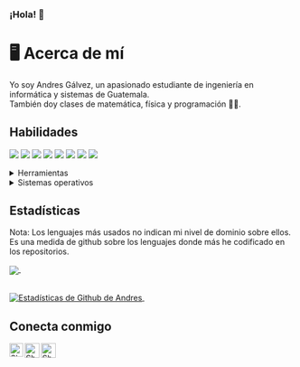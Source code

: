 ### ¡Hola! 👋
<!--
**AndresSGalvezA/AndresSGalvezA** is a ✨ _special_ ✨ repository because its `README.md` (this file) appears on your GitHub profile.

Here are some ideas to get you started:

- 🔭 I’m currently working on ...
- 🌱 I’m currently learning ...
- 👯 I’m looking to collaborate on ...
- 🤔 I’m looking for help with ...
- 💬 Ask me about ...
- 📫 How to reach me: ...
- 😄 Pronouns: ...
- ⚡ Fun fact: ...
-->
# 🖥 Acerca de mí
Yo soy Andres Gálvez, un apasionado estudiante de ingeniería en informática y sistemas de Guatemala.<br/>
También doy clases de matemática, física y programación 👨‍🏫.
## Habilidades
<img src="https://img.shields.io/badge/-C%23-blueviolet" /> <img src="https://img.shields.io/badge/-C%2B%2B-blue" /> <img src="https://img.shields.io/badge/-Java-orange" />
<img src="https://img.shields.io/badge/-HTML-red" /> <img src="https://img.shields.io/badge/-SQL%20Server-lightgrey" /> <img src="https://img.shields.io/badge/-Assembly-lightgrey" />   <img src="https://img.shields.io/badge/-Python-yellow" /> <img src="https://img.shields.io/badge/-Photoshop-9cf" />

<details>
	<summary>Herramientas</summary>
	<ul>
    	  <li>Visual Studio</li>
	  <li>Visual Studio Code</li>
    	  <li>Netbeans</li>
	  <li>Android Studio</li>
	  <li>SQL Server Management Studio</li>
	  <li>Adobe Photoshop CS6</li>
	  <li>Spark AR Studio</li>
	</ul>
</details>

<details>
	<summary>Sistemas operativos</summary>
	<ul>
	  <li>Windows</li>
    <li>Ubuntu</li>
	</ul>
</details>

## Estadísticas
Nota: Los lenguajes más usados no indican mi nivel de dominio sobre ellos. Es una medida de github sobre los lenguajes donde más he codificado en los repositorios.

<a href="https://github.com/AndresSGalvezA/github-readme-stats">
  <img align="center" src="https://github-readme-stats.vercel.app/api/top-langs/?username=AndresSGalvezA&layout=compact&theme=great-gatsby" />
</a> &nbsp;&nbsp;&nbsp;&nbsp;&nbsp;&nbsp;&nbsp;&nbsp;&nbsp;&nbsp;&nbsp;&nbsp;

<br><a href="https://github.com/AndresSGalvezA/github-readme-stats">
  <img align="center" src="https://github-readme-stats.vercel.app/api?username=AndresSGalvezA&show_icons=true&include_all_commits=true&theme=great-gatsby&line_height=27" alt="Estadísticas de Github de Andres" />
</a> &nbsp;

## Conecta conmigo
<a href="https://www.linkedin.com/in/andres-g%C3%A1lvez-920b141b0/">
    <img align="left" alt="Shubhamdeep Jha | Linkedin" width="24px" src="https://github.com/TheDudeThatCode/TheDudeThatCode/blob/master/Assets/Linkedin.svg" />
  </a>
  <a href="https://twitter.com/andarrz">
    <img align="left" alt="Shubhamdeep Jha | Twitter" width="26px" src="https://github.com/TheDudeThatCode/TheDudeThatCode/blob/master/Assets/Twitter.svg" />
  </a>
  <a href="mailto:asgasebastian@gmail.com">
    <img align="left" alt="Shubhamdeep Jha | Gmail" width="26px" src="https://github.com/TheDudeThatCode/TheDudeThatCode/blob/master/Assets/Gmail.svg" />
  </a>
